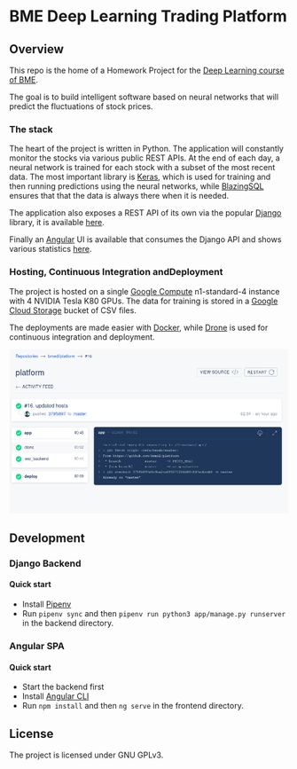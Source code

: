 # BME Deep Learning Trading Platform

## Overview

This repo is the home of a Homework Project for the [Deep Learning course of BME](http://smartlab.tmit.bme.hu/oktatas-deep-learning-nagy-hazi). 

The goal is to build intelligent software based on neural networks that will predict the fluctuations of stock prices.

### The stack

The heart of the project is written in Python. The application will constantly monitor the stocks via various public REST APIs. At the end of each day, a neural network is trained for each stock with a subset of the most recent data.
The most important library is [Keras](https://keras.io/), which is used for training and then running predictions using the neural networks, while [BlazingSQL](https://blazingsql.com/) ensures that that the data is always there when it is needed.

The application also exposes a REST API of its own via the popular [Django](https://www.djangoproject.com/) library, it is available [here](https://api.bmedl.soothingblue.space).

Finally an [Angular](https://angular.io/) UI is available that consumes the Django API and shows various statistics [here](https://app.bmedl.soothingblue.space).

### Hosting, Continuous Integration andDeployment

The project is hosted on a single [Google Compute](https://cloud.google.com/compute/) n1-standard-4 instance with 4 NVIDIA Tesla K80 GPUs. The data for training is stored in a [Google Cloud Storage](https://cloud.google.com/storage/) bucket of CSV files.

The deployments are made easier with [Docker](https://docker.com), while [Drone](https://drone.io) is used for continuous integration and deployment.

![Drone Pipelines](/assets/drone.png?raw=true "Drone Pipeline")

## Development

### Django Backend

#### Quick start

- Install [Pipenv](https://docs.pipenv.org/en/latest/install/#installing-pipenv)
- Run `pipenv sync` and then `pipenv run python3 app/manage.py runserver` in the backend directory.

### Angular SPA

#### Quick start

- Start the backend first
- Install [Angular CLI](https://cli.angular.io/)
- Run `npm install` and then `ng serve` in the frontend directory.

## License

The project is licensed under GNU GPLv3.